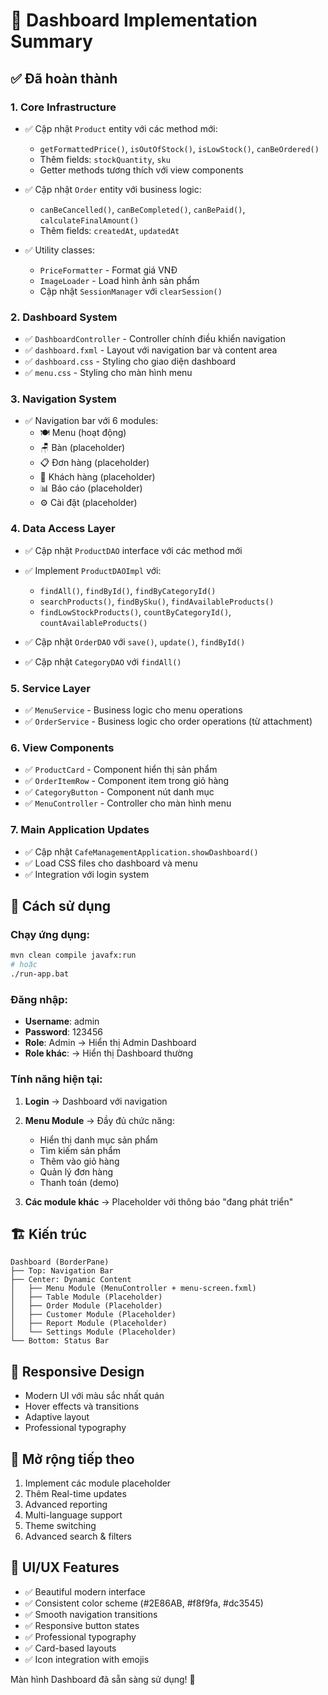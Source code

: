 # 🎯 Dashboard Implementation Summary

## ✅ Đã hoàn thành

### 1. **Core Infrastructure**
- ✅ Cập nhật `Product` entity với các method mới:
  - `getFormattedPrice()`, `isOutOfStock()`, `isLowStock()`, `canBeOrdered()`
  - Thêm fields: `stockQuantity`, `sku`
  - Getter methods tương thích với view components

- ✅ Cập nhật `Order` entity với business logic:
  - `canBeCancelled()`, `canBeCompleted()`, `canBePaid()`, `calculateFinalAmount()`
  - Thêm fields: `createdAt`, `updatedAt`

- ✅ Utility classes:
  - `PriceFormatter` - Format giá VNĐ
  - `ImageLoader` - Load hình ảnh sản phẩm
  - Cập nhật `SessionManager` với `clearSession()`

### 2. **Dashboard System**
- ✅ `DashboardController` - Controller chính điều khiển navigation
- ✅ `dashboard.fxml` - Layout với navigation bar và content area  
- ✅ `dashboard.css` - Styling cho giao diện dashboard
- ✅ `menu.css` - Styling cho màn hình menu

### 3. **Navigation System**
- ✅ Navigation bar với 6 modules:
  - 🍽️ Menu (hoạt động)
  - 🪑 Bàn (placeholder)
  - 📋 Đơn hàng (placeholder) 
  - 👥 Khách hàng (placeholder)
  - 📊 Báo cáo (placeholder)
  - ⚙️ Cài đặt (placeholder)

### 4. **Data Access Layer**
- ✅ Cập nhật `ProductDAO` interface với các method mới
- ✅ Implement `ProductDAOImpl` với:
  - `findAll()`, `findById()`, `findByCategoryId()`
  - `searchProducts()`, `findBySku()`, `findAvailableProducts()`
  - `findLowStockProducts()`, `countByCategoryId()`, `countAvailableProducts()`

- ✅ Cập nhật `OrderDAO` với `save()`, `update()`, `findById()`
- ✅ Cập nhật `CategoryDAO` với `findAll()`

### 5. **Service Layer**
- ✅ `MenuService` - Business logic cho menu operations
- ✅ `OrderService` - Business logic cho order operations (từ attachment)

### 6. **View Components** 
- ✅ `ProductCard` - Component hiển thị sản phẩm
- ✅ `OrderItemRow` - Component item trong giỏ hàng
- ✅ `CategoryButton` - Component nút danh mục
- ✅ `MenuController` - Controller cho màn hình menu

### 7. **Main Application Updates**
- ✅ Cập nhật `CafeManagementApplication.showDashboard()` 
- ✅ Load CSS files cho dashboard và menu
- ✅ Integration với login system

## 🎯 Cách sử dụng

### **Chạy ứng dụng:**
```bash
mvn clean compile javafx:run
# hoặc
./run-app.bat
```

### **Đăng nhập:**
- **Username**: admin
- **Password**: 123456  
- **Role**: Admin → Hiển thị Admin Dashboard
- **Role khác**: → Hiển thị Dashboard thường

### **Tính năng hiện tại:**
1. **Login** → Dashboard với navigation
2. **Menu Module** → Đầy đủ chức năng:
   - Hiển thị danh mục sản phẩm
   - Tìm kiếm sản phẩm
   - Thêm vào giỏ hàng
   - Quản lý đơn hàng
   - Thanh toán (demo)

3. **Các module khác** → Placeholder với thông báo "đang phát triển"

## 🏗️ Kiến trúc

```
Dashboard (BorderPane)
├── Top: Navigation Bar  
├── Center: Dynamic Content
│   ├── Menu Module (MenuController + menu-screen.fxml)
│   ├── Table Module (Placeholder)
│   ├── Order Module (Placeholder)
│   ├── Customer Module (Placeholder) 
│   ├── Report Module (Placeholder)
│   └── Settings Module (Placeholder)
└── Bottom: Status Bar
```

## 📱 Responsive Design
- Modern UI với màu sắc nhất quán
- Hover effects và transitions
- Adaptive layout
- Professional typography

## 🔮 Mở rộng tiếp theo
1. Implement các module placeholder
2. Thêm Real-time updates
3. Advanced reporting
4. Multi-language support
5. Theme switching
6. Advanced search & filters

## 🎨 UI/UX Features
- ✅ Beautiful modern interface
- ✅ Consistent color scheme (#2E86AB, #f8f9fa, #dc3545)
- ✅ Smooth navigation transitions
- ✅ Responsive button states
- ✅ Professional typography
- ✅ Card-based layouts
- ✅ Icon integration with emojis

Màn hình Dashboard đã sẵn sàng sử dụng! 🚀

